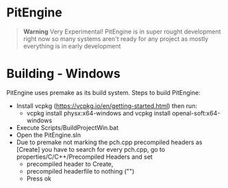 # PitEngine
 
> **Warning**
> Very Experimental!
> PitEngine is in super rought development right now so many systems
  aren't ready for any project as mostly everything is in early development
 
# Building - Windows
PitEngine uses premake as its build system.
Steps to build PitEngine:
 - Install vcpkg (https://vcpkg.io/en/getting-started.html) then run:
   - vcpkg install physx:x64-windows and vcpkg install openal-soft:x64-windows
 - Execute Scripts/BuildProjectWin.bat
 - Open the PitEngine.sln
 - Due to premake not marking the pch.cpp precompiled headers as [Create]
   you have to search for every pch.cpp, go to properties/C/C++/Precompiled Headers and set
    - precompiled header to Create,
    - precompiled headerfile to nothing ("")
    - Press ok
